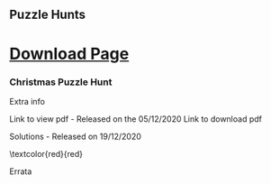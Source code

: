 ## Puzzle Hunts

# <a href="./product/download.html" target="_top">Download Page</a>

### Christmas Puzzle Hunt 

Extra info

Link to view pdf - Released on the 05/12/2020
Link to download pdf

Solutions - Released on 19/12/2020

\textcolor{red}{red}

Errata

